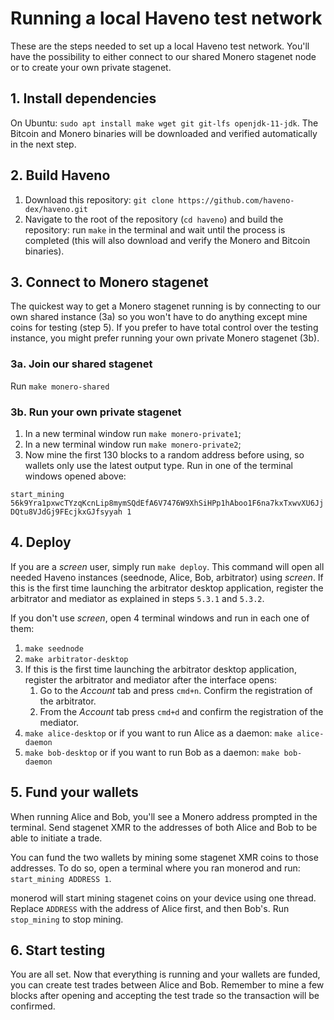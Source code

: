 # Running a local Haveno test network

These are the steps needed to set up a local Haveno test network. You'll have the possibility to either connect to our shared Monero stagenet node or to create your own private stagenet.

## 1. Install dependencies

On Ubuntu: `sudo apt install make wget git git-lfs openjdk-11-jdk`. The Bitcoin and Monero binaries will be downloaded and verified automatically in the next step.

## 2. Build Haveno

1. Download this repository: `git clone https://github.com/haveno-dex/haveno.git`
2. Navigate to the root of the repository (`cd haveno`) and build the repository: run `make` in the terminal and wait until the process is completed (this will also download and verify the Monero and Bitcoin binaries).

## 3. Connect to Monero stagenet

The quickest way to get a Monero stagenet running is by connecting to our own shared instance (3a) so you won't have to do anything except mine coins for testing (step 5). If you prefer to have total control over the testing instance, you might prefer running your own private Monero stagenet (3b).

### 3a. Join our shared stagenet

Run `make monero-shared`

### 3b. Run your own private stagenet

1. In a new terminal window run `make monero-private1`;
1. In a new terminal window run `make monero-private2`;
3. Now mine the first 130 blocks to a random address before using, so wallets only use the latest output type. Run in one of the terminal windows opened above:

`start_mining 56k9Yra1pxwcTYzqKcnLip8mymSQdEfA6V7476W9XhSiHPp1hAboo1F6na7kxTxwvXU6JjDQtu8VJdGj9FEcjkxGJfsyyah 1`

## 4. Deploy

If you are a *screen* user, simply run `make deploy`. This command will open all needed Haveno instances (seednode, Alice, Bob, arbitrator) using *screen*. If this is the first time launching the arbitrator desktop application, register the arbitrator and mediator as explained in steps `5.3.1` and `5.3.2`.

If you don't use *screen*, open 4 terminal windows and run in each one of them:

  1. `make seednode`
  2. `make arbitrator-desktop`  
  3. If this is the first time launching the arbitrator desktop application, register the arbitrator and mediator after the interface opens:
      1. Go to the *Account* tab and press `cmd+n`. Confirm the registration of the arbitrator.
      2. From the *Account* tab press `cmd+d` and confirm the registration of the mediator.
  4. `make alice-desktop` or if you want to run Alice as a daemon: `make alice-daemon`
  5. `make bob-desktop` or if you want to run Bob as a daemon: `make bob-daemon`

## 5. Fund your wallets

When running Alice and Bob, you'll see a Monero address prompted in the terminal. Send stagenet XMR to the addresses of both Alice and Bob to be able to initiate a trade.

You can fund the two wallets by mining some stagenet XMR coins to those addresses. To do so, open a terminal where you ran monerod and run: `start_mining ADDRESS 1`.

monerod will start mining stagenet coins on your device using one thread. Replace `ADDRESS` with the address of Alice first, and then Bob's. Run `stop_mining` to stop mining.

## 6. Start testing

You are all set. Now that everything is running and your wallets are funded, you can create test trades between Alice and Bob. Remember to mine a few blocks after opening and accepting the test trade so the transaction will be confirmed.
